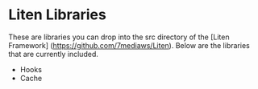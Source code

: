 # Liten Libraries

These are libraries you can drop into the src directory of the [Liten Framework] (https://github.com/7mediaws/Liten). 
Below are the libraries that are currently included.

* Hooks
* Cache
